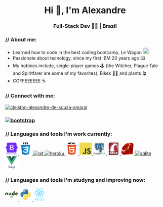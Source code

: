 <h1 align="center">Hi 👋, I'm Alexandre</h1>
<h3 align="center">Full-Stack Dev 🧑‍💻 | Brazil</h3>

<h3 align="left">// About me:</h3>
<ul>
  <li>Learned how to code in the best coding bootcamp, Le Wagon <a href="https://linkedin.com/in/https://www.linkedin.com/in/cleiston-alexandre-de-souza-amaral/" target="blank"> <img src="https://raw.githubusercontent.com/lewagon/fullstack-images/master/uikit/logo.png" height="20" width="20" /></a> </li>
  <li>Passionate about tecnology, since my first IBM 20 years ago ⌨️ </li>
  <li>My hobbies include, single-player games 🕹 (the Witcher, Plague Tale and Spiritfarer are some of my favorites), Bikes 🚵🏽 and plants 🪴 </li>
  <li>COFFEEEEEE ☕️ </li>
</ul>

<h3 align="left">// Connect with me:</h3>
<p align="left">
<a href="https://linkedin.com/in/cleiston-alexandre-de-souza-amaral/" target="blank"><img align="center" src="https://raw.githubusercontent.com/rahuldkjain/github-profile-readme-generator/master/src/images/icons/Social/linked-in-alt.svg" alt="cleiston-alexandre-de-souza-amaral" height="30" width="40" /></a>
</p>

<h3 align="left"><a href="https://www.linkedin.com/in/cleiston-alexandre-de-souza-amaral/" target="_blank" rel="noreferrer"> <img src="https://media.licdn.com/dms/image/D5612AQEGgFogiOMtTw/article-cover_image-shrink_720_1280/0/1687102860396?e=2147483647&v=beta&t=uWIcQ2E30bBn8xoI4zqEy7F0Ha6uuhuzMoErkI8JuBw" alt="bootstrap" width="120" height="120"/> </a></h3>  

<h3 align="left">// Languages and tools I'm work currently:</h3>
<p align="left"> <a href="https://getbootstrap.com" target="_blank" rel="noreferrer"> <img src="https://raw.githubusercontent.com/devicons/devicon/master/icons/bootstrap/bootstrap-plain-wordmark.svg" alt="bootstrap" width="40" height="40"/> </a> <a href="https://www.w3schools.com/css/" target="_blank" rel="noreferrer"> <img src="https://raw.githubusercontent.com/devicons/devicon/master/icons/css3/css3-original-wordmark.svg" alt="css3" width="40" height="40"/> </a> <a href="https://git-scm.com/" target="_blank" rel="noreferrer"> <img src="https://www.vectorlogo.zone/logos/git-scm/git-scm-icon.svg" alt="git" width="40" height="40"/> </a> <a href="https://heroku.com" target="_blank" rel="noreferrer"> <img src="https://www.vectorlogo.zone/logos/heroku/heroku-icon.svg" alt="heroku" width="40" height="40"/> </a> <a href="https://www.w3.org/html/" target="_blank" rel="noreferrer"> <img src="https://raw.githubusercontent.com/devicons/devicon/master/icons/html5/html5-original-wordmark.svg" alt="html5" width="40" height="40"/> </a> <a href="https://developer.mozilla.org/en-US/docs/Web/JavaScript" target="_blank" rel="noreferrer"> <img src="https://raw.githubusercontent.com/devicons/devicon/master/icons/javascript/javascript-original.svg" alt="javascript" width="40" height="40"/> </a> <a href="https://www.postgresql.org" target="_blank" rel="noreferrer"> <img src="https://raw.githubusercontent.com/devicons/devicon/master/icons/postgresql/postgresql-original-wordmark.svg" alt="postgresql" width="40" height="40"/> </a> <a href="https://rubyonrails.org" target="_blank" rel="noreferrer"> <img src="https://raw.githubusercontent.com/devicons/devicon/master/icons/rails/rails-original-wordmark.svg" alt="rails" width="40" height="40"/> </a> <a href="https://www.ruby-lang.org/en/" target="_blank" rel="noreferrer"> <img src="https://raw.githubusercontent.com/devicons/devicon/master/icons/ruby/ruby-original.svg" alt="ruby" width="40" height="40"/> </a> <a href="https://www.sqlite.org/" target="_blank" rel="noreferrer"> <img src="https://www.vectorlogo.zone/logos/sqlite/sqlite-icon.svg" alt="sqlite" width="40" height="40"/> </a> <a href="https://vuejs.org/" target="_blank" rel="noreferrer"> <img src="https://raw.githubusercontent.com/devicons/devicon/master/icons/vuejs/vuejs-original-wordmark.svg" alt="vuejs" width="40" height="40"/> </a> </p>

<h3 align="left">// Languages and tools I'm studyng and improving now:</h3>
<p align="left"> <a href="https://nodejs.org" target="_blank" rel="noreferrer"> <img src="https://raw.githubusercontent.com/devicons/devicon/master/icons/nodejs/nodejs-original-wordmark.svg" alt="nodejs" width="40" height="40"/> </a> <a href="https://www.python.org" target="_blank" rel="noreferrer"> <img src="https://raw.githubusercontent.com/devicons/devicon/master/icons/python/python-original.svg" alt="python" width="40" height="40"/> </a> <a href="https://reactjs.org/" target="_blank" rel="noreferrer"> <img src="https://raw.githubusercontent.com/devicons/devicon/master/icons/react/react-original-wordmark.svg" alt="react" width="40" height="40"/> </a>
